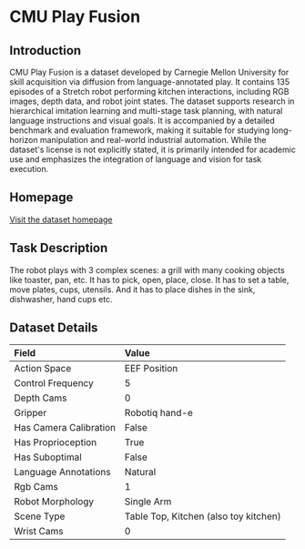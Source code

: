 # CMU Play Fusion


## Introduction

CMU Play Fusion is a dataset developed by Carnegie Mellon University for skill acquisition via diffusion from language-annotated play. It contains 135 episodes of a Stretch robot performing kitchen interactions, including RGB images, depth data, and robot joint states. The dataset supports research in hierarchical imitation learning and multi-stage task planning, with natural language instructions and visual goals. It is accompanied by a detailed benchmark and evaluation framework, making it suitable for studying long-horizon manipulation and real-world industrial automation. While the dataset's license is not explicitly stated, it is primarily intended for academic use and emphasizes the integration of language and vision for task execution.


## Homepage

[Visit the dataset homepage](https://play-fusion.github.io/)


## Task Description

The robot plays with 3 complex scenes: a grill with many cooking objects like toaster, pan, etc. It has to pick, open, place, close. It has to set a table, move plates, cups, utensils. And it has to place dishes in the sink, dishwasher, hand cups etc.


## Dataset Details

| Field                            | Value                    |
|:---------------------------------|:-------------------------|
| Action Space                     | EEF Position           |
| Control Frequency                     | 5           |
| Depth Cams                     | 0           |
| Gripper                     | Robotiq hand-e           |
| Has Camera Calibration                     | False           |
| Has Proprioception                     | True           |
| Has Suboptimal                     | False           |
| Language Annotations                     | Natural           |
| Rgb Cams                     | 1           |
| Robot Morphology                     | Single Arm           |
| Scene Type                     | Table Top, Kitchen (also toy kitchen)           |
| Wrist Cams                     | 0           |



